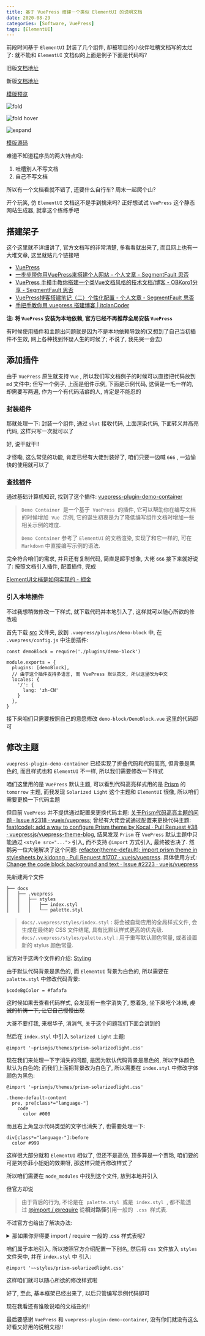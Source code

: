 ```yaml
---
title: 基于 VuePress 搭建一个类似 ElementUI 的说明文档
date: 2020-08-29
categories: [Software, VuePress]
tags: [ElementUI]
---
```


前段时间基于 `ElementUI` 封装了几个组件, 却被项目的小伙伴吐槽文档写的太烂了: 就不能和 `ElementUI` 文档似的上面是例子下面是代码吗?

<!-- more -->

旧版[文档地址](https://vue-element-extend.now.sh/#/)

新版[文档地址](https://vuepress-element-extend.now.sh/)

[模版预览](https://vuepress-elementui-template.now.sh/)

![fold](/img/element-ui/015.png)

![fold hover](/img/element-ui/016.png)

![expand](/img/element-ui/017.png)

[模版源码](https://github.com/HenryTSZ/vuepress-element-extend/tree/template)

难道不知道程序员的两大特点吗:

1. 吐槽别人不写文档
2. 自己不写文档

所以有一个文档看就不错了, 还要什么自行车? 周末一起爬个山?

开个玩笑, 仿 `ElementUI` 文档这不是手到擒来吗? 正好想试试 `VuePress` 这个静态网站生成器, 就拿这个练练手吧

## 搭建架子

这个这里就不详细讲了, 官方文档写的非常清楚, 多看看就出来了, 而且网上也有一大堆文章, 这里就贴几个链接吧

- [VuePress](https://vuepress.vuejs.org/zh/)
- [一步步带你用VuePress来搭建个人网站 - 个人文章 - SegmentFault 思否](https://segmentfault.com/a/1190000021756692?utm_source=sf-related)
- [VuePress 手摸手教你搭建一个类Vue文档风格的技术文档/博客 - OBKoro1分享 - SegmentFault 思否](https://segmentfault.com/a/1190000016333850)
- [VuePress博客搭建笔记（二）个性化配置 - 个人文章 - SegmentFault 思否](https://segmentfault.com/a/1190000017953711)
- [手把手教你用 vuepress 搭建博客 | itclanCoder](https://coder.itclan.cn/fontend/tools/vuepress-build-blog/)

**注: 将 `VuePress` 安装为本地依赖, 官方已经不再推荐全局安装 `VuePress`**

有时候使用插件和主题出问题就是因为不是本地依赖导致的(又想到了自己当初插件不生效, 网上各种找到怀疑人生的时候了; 不说了, 我先哭一会去)

## 添加插件

由于 `VuePress` 原生就支持 `Vue` , 所以我们写文档例子的时候可以直接把代码放到 `md` 文件中; 但写一个例子, 上面是组件示例, 下面是示例代码, 这俩是一毛一样的, 却需要写两遍, 作为一个有代码洁癖的人, 肯定是不能忍的

### 封装组件

那就处理一下: 封装一个组件, 通过 `slot` 接收代码, 上面渲染代码, 下面转义并高亮代码, 这样只写一次就可以了

好, 说干就干!!

才怪嘞, 这么常见的功能, 肯定已经有大佬封装好了, 咱们只要一边喊 `666` , 一边愉快的使用就可以了

### 查找插件

通过基础计算机知识, 找到了这个插件: [vuepress-plugin-demo-container](https://docs.chenjianhui.site/vuepress-plugin-demo-container/zh/)

> `Demo Container`  是一个基于  `VuePress`  的插件, 它可以帮助你在编写文档的时候增加  `Vue`  示例, 它的诞生初衷是为了降低编写组件文档时增加一些相关示例的难度.
>
> `Demo Container` 参考了 `ElementUI` 的文档渲染, 实现了和它一样的, 可在 `Markdown` 中直接编写示例的语法.

完全符合咱们的需求, 并且还有复制代码, 简直是超乎想象, 大佬 `666`
接下来就好说了: 按照文档引入插件, 配置插件, 完成

[ElementUI文档是如何实现的 - 掘金](https://juejin.im/post/6862590339396403208)

### 引入本地插件

不过我想稍微修改一下样式, 就下载代码并本地引入了, 这样就可以随心所欲的修改啦

首先下载 [src](https://github.com/calebman/vuepress-plugin-demo-container/tree/master/src) 文件夹, 放到 `.vuepress/plugins/demo-block` 中, 在 `.vuepress/config.js` 中注册插件:

``` JS
const demoBlock = require('./plugins/demo-block')

module.exports = {
  plugins: [demoBlock],
  // 由于这个插件支持多语言, 而 VuePress 默认英文, 所以这里改为中文
  locales: {
    '/': {
      lang: 'zh-CN'
    }
  },
}
```

接下来咱们只需要按照自己的意愿修改 `demo-block/DemoBlock.vue` 这里的代码即可

## 修改主题

`vuepress-plugin-demo-container` 已经实现了折叠代码和代码高亮, 但背景是黑色的, 而且样式也和 `ElementUI` 不一样, 所以我们需要修改一下样式

咱们这里用的是 `VuePress` 默认主题, 可以看到代码高亮样式用的是 [Prism](https://prismjs.com/) 的 `tomorrow` 主题, 而我发现 `Solarized Light` 这个主题和 `ElementUI` 很像, 所以咱们需要更换一下代码主题

但目前 `VuePress` 并不提供通过配置来更换代码主题: [关于Prism代码高亮主题的问题 · Issue #2318 · vuejs/vuepress](https://github.com/vuejs/vuepress/issues/2318); 曾经有大佬尝试通过配置来更换代码主题: [feat(code): add a way to configure Prism theme by Kocal · Pull Request #38 · vuepressjs/vuepress-theme-blog](https://github.com/vuepressjs/vuepress-theme-blog/pull/38), 结果发现 `Prism` 在 `VuePress` 默认主题中只能通过 `<style src="...">` 引入, 而不支持 `@import` 方式引入, 最终被否决了. 然鹅另一位大佬解决了这个问题: [refactor(theme-default): import prism theme in stylesheets by kidonng · Pull Request #1707 · vuejs/vuepress](https://github.com/vuejs/vuepress/pull/1707). 具体使用方式: [Change the code block background and text · Issue #2223 · vuejs/vuepress](https://github.com/vuejs/vuepress/issues/2223#issuecomment-598999384)

先新建两个文件

```
├── docs
│   ├── .vuepress
│   │   ├── styles
│   │   │   ├── index.styl
│   │   │   └── palette.styl
```

> `docs/.vuepress/styles/index.styl` : 将会被自动应用的全局样式文件, 会生成在最终的 CSS 文件结尾, 具有比默认样式更高的优先级.
> `docs/.vuepress/styles/palette.styl` : 用于重写默认颜色常量, 或者设置新的 stylus 颜色常量.

官方对于这两个文件的介绍: [Styling](https://vuepress.vuejs.org/zh/config/#styling)

由于默认代码背景是黑色的, 而 `ElementUI` 背景为白色的, 所以需要在 `palette.styl` 中修改代码背景:

``` stylus
$codeBgColor = #fafafa
```

这时候如果去查看代码样式, 会发现有一些字消失了, 憋着急, 坐下来吃个冰棒, ~~虔诚的祈祷一下, 让它自己慢慢出现~~

大哥不要打我, 来根华子, 消消气, 关于这个问题我们下面会讲到的

然后在 `index.styl` 中引入 `Solarized Light` 主题:

``` stylus
@import '~prismjs/themes/prism-solarizedlight.css'
```

现在我们来处理一下字消失的问题, 是因为默认代码背景是黑色的, 所以字体颜色默认为白色的; 而我们上面把背景改为白色了, 所以需要在 `index.styl` 中修改字体颜色为黑色:

``` stylus
@import '~prismjs/themes/prism-solarizedlight.css'

.theme-default-content
  pre, pre[class*="language-"]
    code
      color #000
```

而且右上角显示代码类型的文字也消失了, 也需要处理一下:

``` stylus
div[class*="language-"]:before
  color #999
```

这样很大部分就和 `ElementUI` 相似了, 但还不是高仿, 顶多算是一个贾玲, 咱们要的可是刘亦菲小姐姐的效果呀, 那这样只能再修改样式了

所以咱们需要在 `node_modules` 中找到这个文件, 放到本地并引入

但官方却说

> 由于背后的行为, 不论是在  `palette.styl`  或是  `index.styl`  , 都不能透过 [@import / @require](https://stylus-lang.com/docs/import.html) 從**相对路径**引用一般的  `.css`  样式表.

不过官方也给出了解决办法:

<details>
<summary>那如果你非得要 import / require 一般的 .css 样式表呢?</summary>

使用**绝对路径**.

1. 从 npm package 引用档案：

``` stylus
@require '~my-css-package/style.css'
```

2. 引用本地档案：

因为已经有 [alias](../plugin/option-api.html#alias) 这个选项, 使用 webpack 别名会是最简单的方式, 举例如下:

``` js
// config.js
alias: {
  'styles': path.resolve(__dirname, './styles')
}
```

``` stylus
@require '~styles/style.css'
```
</details>

咱们属于本地引入, 所以按照官方介绍配置一下别名, 然后将 `css` 文件放入 `styles` 文件夹中, 并在 `index.styl` 中 引入:

``` stylus
@import '~~styles/prism-solarizedlight.css'
```

这样咱们就可以随心所欲的修改样式啦

好了, 至此, 基本框架已经出来了, 以后只管编写示例代码即可

现在我看还有谁敢说咱的文档丑的!!

最后要感谢 `VuePress` 和 `vuepress-plugin-demo-container`, 没有你们就没有这么好看又好用的说明文档!!
